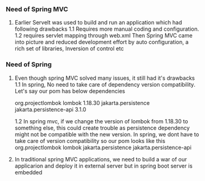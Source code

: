 ### Need of Spring MVC
1. Earlier Servelt was used to build and run an application which had following drawbacks
     1.1 Requires more manual coding and configuration.
     1.2 requires servlet mapping through web.xml
Then Spring MVC came into picture and reduced development effort by auto configuration, a rich set of libraries, Inversion of control etc

### Need of Spring 
1. Even though spring MVC solved many issues, it still had it's drawbacks <br/>
  1.1 In spring, No need to take care of dependency version compatibility. Let's say our pom has below dependencies 

      <dependency>
            <groupId>org.projectlombok</groupId>
            <artifactId>lombok</artifactId>
            <version>1.18.30</version>
        </dependency>
      <dependency>
            <groupId>jakarta.persistence</groupId>
            <artifactId>jakarta.persistence-api</artifactId>
            <version>3.1.0</version>
      </dependency> <br/>

   1.2 In spring mvc, if we change the version of lombok from 1.18.30 to something else, this could create trouble as persistence dependency might not be compatible with the new version.
   In spring, we dont have to take care of version compatibility so our pom looks like this
    <dependency>
            <groupId>org.projectlombok</groupId>
            <artifactId>lombok</artifactId>
        </dependency>
      <dependency>
            <groupId>jakarta.persistence</groupId>
            <artifactId>jakarta.persistence-api</artifactId>
      </dependency>

2. In traditional spring MVC applications, we need to build a war of our applicarion and deploy it in external server but in spring boot server is embedded

